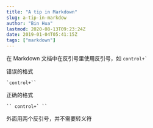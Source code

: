 ```yaml
---
title: "A tip in Markdown"
slug: a-tip-in-markdow
author: "Bin Hua"
lastmod: 2020-08-13T09:23:24Z
date: 2019-01-04T05:41:15Z
tags: ["markdown"]
---
```


在 Markdown 文档中在反引号里使用反引号，如 `` control+` `` 

错误的格式

```
`control+``
```

正确的格式

```
`` control+` ``
```

外面用两个反引号，并不需要转义符
